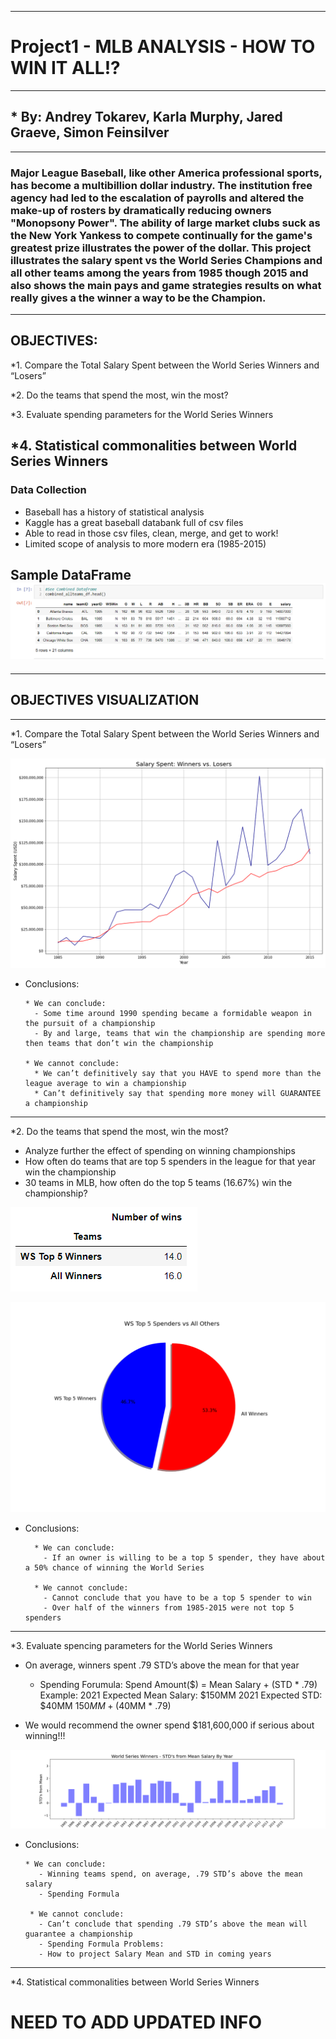 ***
# Project1 - MLB ANALYSIS - HOW TO WIN IT ALL!?
***
  ## * By: Andrey Tokarev, Karla Murphy, Jared Graeve, Simon Feinsilver
***
### Major League Baseball, like other America professional sports, has become a multibillion dollar industry. The institution free agency had led to the escalation of payrolls and altered the make-up of rosters by dramatically reducing owners "Monopsony Power". The ability of large market clubs suck as the New York Yankess to compete continually for the game's greatest prize illustrates the power of the dollar. This project illustrates the salary spent vs the World Series Champions and all other teams among the years from 1985 though 2015 and also shows the main pays and game strategies results on what really gives a the winner a way to be the Champion.
--------
## OBJECTIVES:
  *1. Compare the Total Salary Spent between the World Series Winners and “Losers”
  
  *2. Do the teams that spend the most, win the most?
  
  *3. Evaluate spending parameters for the World Series Winners
  
  *4. Statistical commonalities between World Series Winners
---------

### Data Collection
  * Baseball has a history of statistical analysis
  * Kaggle has a great baseball databank full of csv files
  * Able to read in those csv files, clean, merge, and get to work!
  * Limited scope of analysis to more modern era (1985-2015)
  
  Sample DataFrame
 ![alt text](https://github.com/Krla20/Project1/blob/main/Images/1ff44120ab1b151c44a0273583f58291.png)
 ---------
 ***
 ## OBJECTIVES VISUALIZATION
 ***
*1. Compare the Total Salary Spent between the World Series Winners and “Losers”

![alt_text](https://github.com/Krla20/Project1/blob/main/Images/Salary_Spent_Winners_Losers_by_year.png)

* Conclusions:
      
      * We can conclude:
        - Some time around 1990 spending became a formidable weapon in the pursuit of a championship
        - By and large, teams that win the championship are spending more then teams that don’t win the championship
      
      * We cannot conclude:
        * We can’t definitively say that you HAVE to spend more than the league average to win a championship
        * Can’t definitively say that spending more money will GUARANTEE a championship
----------
*2. Do the teams that spend the most, win the most?

- Analyze further the effect of spending on winning championships
- How often do teams that are top 5 spenders in the league for that year win the championship
- 30 teams in MLB, how often do the top 5 teams (16.67%) win the championship?

![alt_text](https://github.com/Krla20/Project1/blob/main/Images/98f3303699bb4493665502303c4e415b.png)

![alt_text](https://github.com/Krla20/Project1/blob/main/Images/WS_Champs_Top_vs_all_others.png)

* Conclusions:
        
        * We can conclude:
          - If an owner is willing to be a top 5 spender, they have about a 50% chance of winning the World Series
        
        * We cannot conclude:
          - Cannot conclude that you have to be a top 5 spender to win
          - Over half of the winners from 1985-2015 were not top 5 spenders

-----------
 *3. Evaluate spencing parameters for the World Series Winners
 
 - On average, winners spent .79 STD’s above the mean for that year
    - Spending Forumula: Spend Amount($) = Mean Salary + (STD * .79)
Example:
2021 Expected Mean Salary: $150MM
2021 Expected STD: $40MM
$150MM + ($40MM * .79)

- We would recommend the owner spend $181,600,000 if serious about winning!!!

 ![alt_text](https://github.com/Krla20/Project1/blob/main/Images/Salary_WS_Winners_STD_from_Mean_Year.png)
 
 * Conclusions:
       
       * We can conclude:
          - Winning teams spend, on average, .79 STD’s above the mean salary
          - Spending Formula
        
        * We cannot conclude:
          - Can’t conclude that spending .79 STD’s above the mean will guarantee a championship
          - Spending Formula Problems:
          - How to project Salary Mean and STD in coming years

-----------
*4. Statistical commonalities between World Series Winners
# NEED TO ADD UPDATED INFO
 

 


